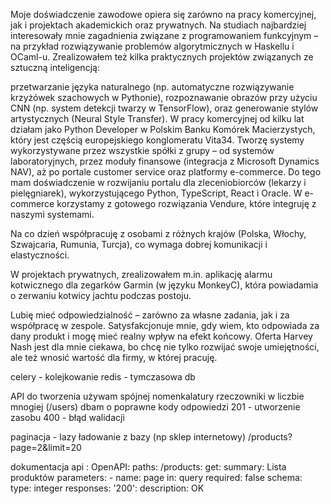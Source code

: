 Moje doświadczenie zawodowe opiera się zarówno na pracy komercyjnej, jak i projektach akademickich oraz prywatnych.
Na studiach najbardziej interesowały mnie zagadnienia związane z programowaniem funkcyjnym – na przykład rozwiązywanie problemów algorytmicznych w Haskellu i OCaml-u. Zrealizowałem też kilka praktycznych projektów związanych ze sztuczną inteligencją:

przetwarzanie języka naturalnego (np. automatyczne rozwiązywanie krzyżówek szachowych w Pythonie),
rozpoznawanie obrazów przy użyciu CNN (np. system detekcji twarzy w TensorFlow),
oraz generowanie stylów artystycznych (Neural Style Transfer).
W pracy komercyjnej od kilku lat działam jako Python Developer w Polskim Banku Komórek Macierzystych, który jest częścią europejskiego konglomeratu Vita34. Tworzę systemy wykorzystywane przez wszystkie spółki z grupy – od systemów laboratoryjnych, przez moduły finansowe (integracja z Microsoft Dynamics NAV), aż po portale customer service oraz platformy e-commerce.
Do tego mam doświadczenie w rozwijaniu portalu dla zleceniobiorców (lekarzy i pielęgniarek), wykorzystującego Python, TypeScript, React i Oracle.
W e-commerce korzystamy z gotowego rozwiązania Vendure, które integruję z naszymi systemami.

Na co dzień współpracuję z osobami z różnych krajów (Polska, Włochy, Szwajcaria, Rumunia, Turcja), co wymaga dobrej komunikacji i elastyczności.

W projektach prywatnych, zrealizowałem m.in. aplikację alarmu kotwicznego dla zegarków Garmin (w języku MonkeyC), która powiadamia o zerwaniu kotwicy jachtu podczas postoju.

Lubię mieć odpowiedzialność – zarówno za własne zadania, jak i za współpracę w zespole. Satysfakcjonuje mnie, gdy wiem, kto odpowiada za dany produkt i mogę mieć realny wpływ na efekt końcowy.
Oferta Harvey Nash jest dla mnie ciekawa, bo chcę nie tylko rozwijać swoje umiejętności, ale też wnosić wartość dla firmy, w której pracuję.


celery - kolejkowanie
redis - tymczasowa db

API
do tworzenia używam spójnej nomenkalatury
rzeczowniki w liczbie mnogiej (/users)
dbam o poprawne kody odpowiedzi 201 - utworzenie zasobu
400 - błąd walidacji


paginacja - lazy ładowanie z bazy (np sklep internetowy) /products?page=2&limit=20


dokumentacja api : OpenAPI:
paths:
  /products:
    get:
      summary: Lista produktów
      parameters:
        - name: page
          in: query
          required: false
          schema:
            type: integer
      responses:
        '200':
          description: OK